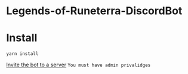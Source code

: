 # Legends-of-Runeterra-DiscordBot

# Install

`yarn install`

[Invite the bot to a server](https://discordapp.com/api/oauth2/authorize?client_id=672338412153470986&permissions=8&scope=bot) `You must have admin privalidges`
